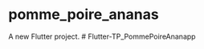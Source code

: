 # pomme_poire_ananas

A new Flutter project.
#   F l u t t e r - T P _ P o m m e P o i r e A n a n a p p  
 